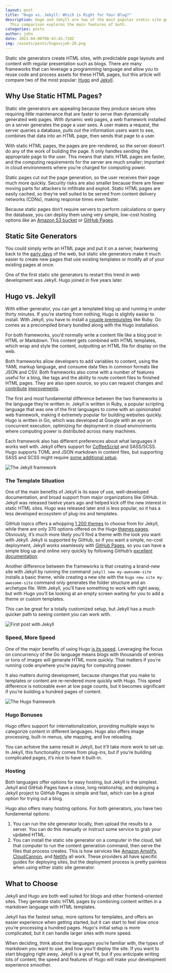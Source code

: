 ```yaml
---
layout: post
title: "Hugo vs. Jekyll: Which is Right for Your Blog?"
description: Hugo and Jekyll are two of the most popular static site generators.
  This comparison explores the main features of both.
categories: posts
author: john
date: 2021-04-06T08:43:43.718Z
img: /assets/posts/hugovsjek-20.png
---
```

Static site generators create HTML sites, with predictable page layouts and content with regular presentation such as blogs. There are many frameworks that can leverage a programming language and allow you to reuse code and process assets for these HTML pages, but this article will compare two of the most popular: [Hugo](https://gohugo.io/) and [Jekyll](https://jekyllrb.com/).

## Why Use Static HTML Pages?

Static site generators are appealing because they produce secure sites requiring little maintenance that are faster to serve than dynamically generated web pages. With dynamic web pages, a web framework installed on a server generates the page a user sees. A user makes a request, the server queries a database, pulls out the information users want to see, combines that data into an HTML page, then sends that page to a user. 

With static HTML pages, the pages are pre-rendered, so the server doesn’t do any of the work of building the page. It only handles sending the appropriate page to the user. This means that static HTML pages are faster, and the computing requirements for the server are much smaller; important in cloud environments where you’re charged for computing power.

Static pages cut out the page generation, so the user receives their page much more quickly. Security risks are also smaller because there are fewer moving parts for attackers to infiltrate and exploit. Static HTML pages are easily cached, so they’re well suited to be served from content delivery networks (CDNs), making response times even faster.

Because static pages don’t require servers to perform calculations or query the database, you can deploy them using very simple, low-cost hosting options like an [Amazon S3 bucket](https://docs.aws.amazon.com/AmazonS3/latest/userguide/HostingWebsiteOnS3Setup.html) or [GitHub Pages](https://pages.github.com/).

## Static Site Generators

You could simply write an HTML page and put it on a server, hearkening back to the [early days](http://info.cern.ch/hypertext/WWW/TheProject.html) of the web, but static site generators make it much easier to create new pages that use existing templates or modify all of your existing pages at once.

One of the first static site generators to restart this trend in web development was Jekyll. Hugo joined in five years later.

## Hugo vs. Jekyll

With either generator, you can get a templated blog up and running in under thirty minutes. If you’re starting from nothing, Hugo is slightly easier to install. With Jekyll, you have to install a [couple prerequisites](https://jekyllrb.com/docs/installation/#requirements) like Ruby. Go comes as a precompiled binary bundled along with the Hugo installation.

For both frameworks, you’d normally write a content file like a blog post in HTML or Markdown. This content gets combined with HTML templates, which wrap and style the content, outputting an HTML file for display on the web.

Both frameworks allow developers to add variables to content, using the YAML markup language, and consume data files in common formats like JSON and CSV. Both frameworks also come with a number of features useful for a blog, like tags and the ability to route content files to finished HTML pages. They are also open source, so you can request changes and [contribute](https://jekyllrb.com/docs/contributing/) [improvements](https://gohugo.io/contribute/development/).

The first and most fundamental difference between the two frameworks is the language they’re written in. Jekyll is written in Ruby, a popular scripting language that was one of the first languages to come with an opinionated web framework, making it extremely popular for building websites quickly. Hugo is written in Go, which was developed at Google with an eye on concurrent execution, optimizing for deployment in cloud environments where computing power is distributed across many machines. 

Each framework also has different preferences about what languages it works well with. Jekyll offers support for [CoffeeScript](http://coffeescript.org/) and SASS/SCSS. Hugo supports TOML and JSON markdown in content files, but supporting SASS and SCSS might require [some additional setup](https://gohugo.io/troubleshooting/faq/#i-get-tocss--this-feature-is-not-available-in-your-current-hugo-version).  

![The Jekyll framework](https://imgur.com/DsSqC7u.png)

### The Template Situation

One of the main benefits of Jekyll is its ease of use, well-developed documentation, and broad support from major organizations like GitHub. Jekyll was released twelve years ago and helped kick off the new interest in static HTML sites. Hugo was released later and is less popular, so it has a less developed ecosystem of plug-ins and templates.

GitHub topics offers a whopping [1,200 themes](https://github.com/topics/jekyll-theme) to choose from for Jekyll, while there are only 370 options offered on the Hugo [themes pages](https://themes.gohugo.io/). Obviously, it’s much more likely you’ll find a theme with the look you want with Jekyll. Jekyll is supported by GitHub, so if you want a simple, no-cost deployment, Jekyll works seamlessly with [GitHub Pages](https://pages.github.com/), so you can have a simple blog up and online very quickly by following GitHub’s [excellent documentation](https://docs.github.com/en/github/working-with-github-pages/setting-up-a-github-pages-site-with-jekyll).

Another difference between the frameworks is that creating a brand-new site with Jekyll by running the command `jekyll new my-awesome-site` installs a basic theme, while creating a new site with the `hugo new site my-awesome-site` command only generates the folder structure and an archetype file. With Jekyll, you’ll have something to work with right away, but with Hugo you’ll be looking at an empty screen waiting for you to add a theme or custom templates.

This can be great for a totally customized setup, but Jekyll has a much quicker path to seeing content you can work with.

![First post with Jekyll](https://imgur.com/V8eJrtu.png)

### Speed, More Speed

One of the major benefits of using Hugo [is its speed](https://forestry.io/blog/hugo-vs-jekyll-benchmark/). Leveraging the focus on concurrency of the Go language means blogs with thousands of entries or tons of images will generate HTML more quickly. That matters if you’re running code anywhere you’re paying for computing power.

It also matters during development, because changes that you make to templates or content are re-rendered more quickly with Hugo. This speed difference is noticeable even at low page counts, but it becomes significant if you’re building a hundred pages of content.

![The Hugo framework](https://imgur.com/3OihlRh.png)

### Hugo Bonuses
Hugo offers support for internationalization, providing multiple ways to categorize content in different languages. Hugo also offers image processing, built-in menus, site mapping, and live reloading.

You can achieve the same result in Jekyll, but it’ll take more work to set up. In Jekyll, this functionality comes from plug-ins, but if you’re building complicated pages, it’s nice to have it built-in.

### Hosting

Both languages offer options for easy hosting, but Jekyll is the simplest. Jekyll and GitHub Pages have a close, long relationship, and deploying a Jekyll project to GitHub Pages is simple and fast, which can be a great option for trying out a blog.

Hugo also offers many hosting options. For both generators, you have two fundamental options:

1. You can run the site generator locally, then upload the results to a server. You can do this manually or instruct some service to grab your updated HTML.
2. You can install the static site generator on a computer in the cloud, tell that computer to run the content generation command, then serve the files that process creates. This is how services like [Amazon Amplify](https://aws.amazon.com/amplify/hosting/), [CloudCannon](https://cloudcannon.com/), and [Netlify](https://www.netlify.com/) all work. These providers all have specific guides for deploying sites, but the deployment process is pretty painless when using either static site generator.

## What to Choose

Jekyll and Hugo are both well suited for blogs and other frontend-oriented sites. They generate static HTML pages by combining content written in a markdown language with HTML templates.  

Jekyll has the fastest setup, more options for templates, and offers an easier experience when getting started, but it can start to feel slow once you’re processing a hundred pages. Hugo's initial setup is more complicated, but it can handle larger sites with more speed.

When deciding, think about the languages you’re familiar with, the types of markdown you want to use, and how you’ll deploy the site. If you want to start blogging right away, Jekyll is a great fit, but if you anticipate writing lots of content, the speed and features of Hugo will make your development experience smoother.
